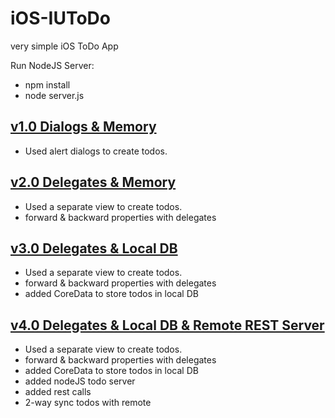 iOS-IUToDo
==========

very simple iOS ToDo App

Run NodeJS Server:
- npm install
- node server.js

[v1.0 Dialogs & Memory](../../tree/v1.0)
----
- Used alert dialogs to create todos.

[v2.0 Delegates & Memory](../../tree/v2.0)
----
- Used a separate view to create todos.
- forward & backward properties with delegates

[v3.0 Delegates & Local DB](../../tree/v3.0)
----
- Used a separate view to create todos.
- forward & backward properties with delegates
- added CoreData to store todos in local DB

[v4.0 Delegates & Local DB & Remote REST Server](../../tree/v4.0)
----
- Used a separate view to create todos.
- forward & backward properties with delegates
- added CoreData to store todos in local DB
- added nodeJS todo server
- added rest calls
- 2-way sync todos with remote
